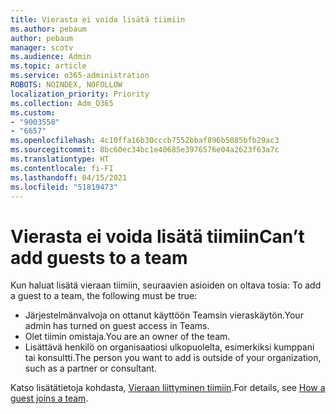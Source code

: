 ```yaml
---
title: Vierasta ei voida lisätä tiimiin
ms.author: pebaum
author: pebaum
manager: scotv
ms.audience: Admin
ms.topic: article
ms.service: o365-administration
ROBOTS: NOINDEX, NOFOLLOW
localization_priority: Priority
ms.collection: Adm_O365
ms.custom:
- "9003558"
- "6657"
ms.openlocfilehash: 4c10ffa16b30cccb7552bbaf896b5085bfb29ac3
ms.sourcegitcommit: 8bc60ec34bc1e40685e3976576e04a2623f63a7c
ms.translationtype: HT
ms.contentlocale: fi-FI
ms.lasthandoff: 04/15/2021
ms.locfileid: "51819473"
---
```

# <a name="cant-add-guests-to-a-team"></a><span data-ttu-id="6b176-102">Vierasta ei voida lisätä tiimiin</span><span class="sxs-lookup"><span data-stu-id="6b176-102">Can’t add guests to a team</span></span>

<span data-ttu-id="6b176-103">Kun haluat lisätä vieraan tiimiin, seuraavien asioiden on oltava tosia: </span><span class="sxs-lookup"><span data-stu-id="6b176-103">To add a guest to a team, the following must be true:</span></span>  

- <span data-ttu-id="6b176-104">Järjestelmänvalvoja on ottanut käyttöön Teamsin vieraskäytön.</span><span class="sxs-lookup"><span data-stu-id="6b176-104">Your admin has turned on guest access in Teams.</span></span>
- <span data-ttu-id="6b176-105">Olet tiimin omistaja.</span><span class="sxs-lookup"><span data-stu-id="6b176-105">You are an owner of the team.</span></span>
- <span data-ttu-id="6b176-106">Lisättävä henkilö on organisaatiosi ulkopuolelta, esimerkiksi kumppani tai konsultti.</span><span class="sxs-lookup"><span data-stu-id="6b176-106">The person you want to add is outside of your organization, such as a partner or consultant.</span></span>

<span data-ttu-id="6b176-107">Katso lisätätietoja kohdasta, [Vieraan liittyminen tiimiin](https://docs.microsoft.com/MicrosoftTeams/guest-joins).</span><span class="sxs-lookup"><span data-stu-id="6b176-107">For details, see  [How a guest joins a team](https://docs.microsoft.com/MicrosoftTeams/guest-joins).</span></span>